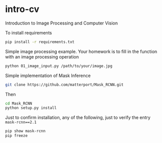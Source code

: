 # intro-cv
Introduction to Image Processing and Computer Vision

To install requirements
```bash
pip install -r requirements.txt
```

Simple image processing example. Your homework is to fill in the 
function with an image processing operation
```bash
python 01_image_input.py /path/to/your/image.jpg
```

Simple implementation of Mask Inference
```bash
git clone https://github.com/matterport/Mask_RCNN.git
```

Then
```bash
cd Mask_RCNN
python setup.py install
```
Just to confirm installation, any of the following,
just to verify the entry `mask-rcnn==2.1`
```bash
pip show mask-rcnn
pip freeze
```

